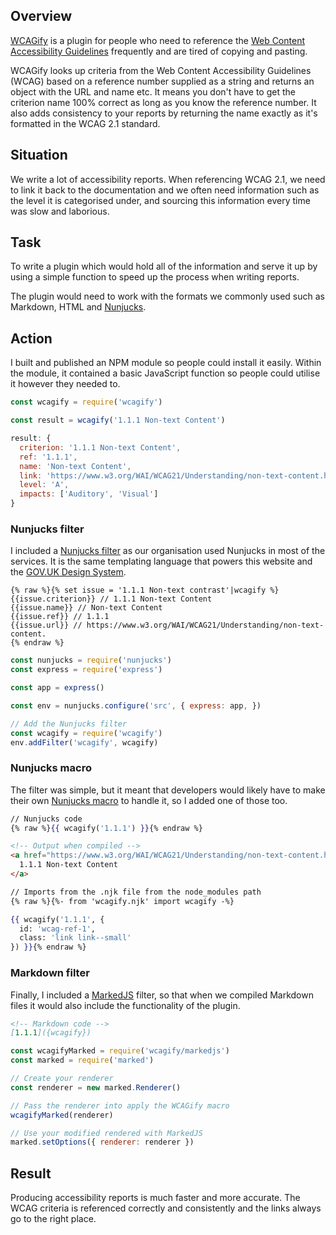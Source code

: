 ## Overview

[WCAGify](https://www.npmjs.com/package/wcagify) is a plugin for people who need to reference the [Web Content Accessibility Guidelines](https://www.w3.org/TR/WCAG21/) frequently and are tired of copying and pasting.

WCAGify looks up criteria from the Web Content Accessibility Guidelines (WCAG) based on a reference number supplied as a string and returns an object with the URL and name etc. It means you don't have to get the criterion name 100% correct as long as you know the reference number. It also adds consistency to your reports by returning the name exactly as it's formatted in the WCAG 2.1 standard.

## Situation

We write a lot of accessibility reports. When referencing WCAG 2.1, we need to link it back to the documentation and we often need information such as the level it is categorised under, and sourcing this information every time was slow and laborious.

## Task

To write a plugin which would hold all of the information and serve it up by using a simple function to speed up the process when writing reports.

The plugin would need to work with the formats we commonly used such as Markdown, HTML and [Nunjucks](https://mozilla.github.io/nunjucks/).

## Action

I built and published an NPM module so people could install it easily. Within the module, it contained a basic JavaScript function so people could utilise it however they needed to.

```javascript
const wcagify = require('wcagify')

const result = wcagify('1.1.1 Non-text Content')

result: {
  criterion: '1.1.1 Non-text Content',
  ref: '1.1.1',
  name: 'Non-text Content',
  link: 'https://www.w3.org/WAI/WCAG21/Understanding/non-text-content.html',
  level: 'A',
  impacts: ['Auditory', 'Visual']
}
```

### Nunjucks filter

I included a [Nunjucks filter](https://mozilla.github.io/nunjucks/templating.html#filters) as our organisation used Nunjucks in most of the services. It is the same templating language that powers this website and the [GOV.UK Design System](https://design-system.service.gov.uk).

```Handlebars
{% raw %}{% set issue = '1.1.1 Non-text contrast'|wcagify %}
{{issue.criterion}} // 1.1.1 Non-text Content
{{issue.name}} // Non-text Content
{{issue.ref}} // 1.1.1
{{issue.url}} // https://www.w3.org/WAI/WCAG21/Understanding/non-text-content.
{% endraw %}
```
```javascript
const nunjucks = require('nunjucks')
const express = require('express')

const app = express()

const env = nunjucks.configure('src', { express: app, })

// Add the Nunjucks filter
const wcagify = require('wcagify')
env.addFilter('wcagify', wcagify)
```

### Nunjucks macro

The filter was simple, but it meant that developers would likely have to make their own [Nunjucks macro](https://mozilla.github.io/nunjucks/templating.html#macro) to handle it, so I added one of those too.

```handlebars
// Nunjucks code
{% raw %}{{ wcagify('1.1.1') }}{% endraw %}
```
```html
<!-- Output when compiled -->
<a href="https://www.w3.org/WAI/WCAG21/Understanding/non-text-content.html">
  1.1.1 Non-text Content
</a>
```
```handlebars
// Imports from the .njk file from the node_modules path
{% raw %}{%- from 'wcagify.njk' import wcagify -%}

{{ wcagify('1.1.1', {
  id: 'wcag-ref-1',
  class: 'link link--small'
}) }}{% endraw %}
```

### Markdown filter

Finally, I included a [MarkedJS](https://marked.js.org/) filter, so that when we compiled Markdown files it would also include the functionality of the plugin.

```markdown
<!-- Markdown code -->
[1.1.1]({wcagify})
```
```javascript
const wcagifyMarked = require('wcagify/markedjs')
const marked = require('marked')

// Create your renderer
const renderer = new marked.Renderer()

// Pass the renderer into apply the WCAGify macro
wcagifyMarked(renderer)

// Use your modified rendered with MarkedJS
marked.setOptions({ renderer: renderer })
```

## Result

Producing accessibility reports is much faster and more accurate. The WCAG criteria is referenced correctly and consistently and the links always go to the right place.
